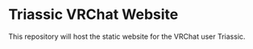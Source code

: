 # Triassic VRChat Website

This repository will host the static website for the VRChat user Triassic.
